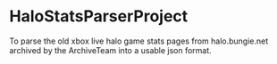# HaloStatsParserProject
To parse the old xbox live halo game stats pages from halo.bungie.net archived by the ArchiveTeam into a usable json format.
